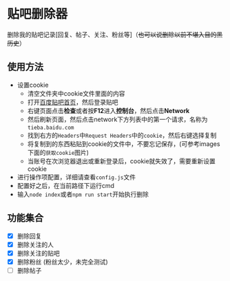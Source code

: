 # 贴吧删除器
删除我的贴吧记录[回复、帖子、关注、粉丝等]（~~也可以说删除以前不堪入目的黑历史~~）

## 使用方法
+ 设置cookie
  + 清空文件夹中cookie文件里面的内容
  + 打开[百度贴吧首页](https://tieba.baidu.com/index.html)，然后登录贴吧
  + 右键页面点击**检查**或者按**F12**进入**控制台**，然后点击**Network** 
  + 然后刷新页面，然后点击network下方列表中的第一个请求，名称为`tieba.baidu.com`
  + 找到右方的`Headers`中`Request Headers`中的`cookie`，然后右键选择复制
  + 将复制到的东西粘贴到cookie的文件中，不要忘记保存，(可参考images下面的`获取cookie`图片)
  + 当账号在次浏览器退出或重新登录后，cookie就失效了，需要重新设置cookie
+ 进行操作项配置，详细请查看`config.js`文件
+ 配置好之后，在当前路径下运行cmd
+ 输入`node index`或者`npm run start`开始执行删除

## 功能集合

- [x] 删除回复
- [x] 删除关注的人
- [x] 删除关注的贴吧
- [x] 删除粉丝 (粉丝太少，未完全测试)
- [ ] 删除帖子
